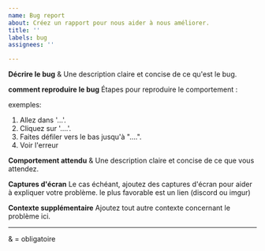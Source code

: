 ```yaml
---
name: Bug report
about: Créez un rapport pour nous aider à nous améliorer.
title: ''
labels: bug
assignees: ''

---
```


**Décrire le bug** &
Une description claire et concise de ce qu'est le bug.

**comment reproduire le bug**
Étapes pour reproduire le comportement :

exemples:
1. Allez dans '...'.
2. Cliquez sur '....'.
3. Faites défiler vers le bas jusqu'à "....".
4. Voir l'erreur

**Comportement attendu** & 
Une description claire et concise de ce que vous attendez.

**Captures d'écran**
Le cas échéant, ajoutez des captures d'écran pour aider à expliquer votre problème. le plus favorable est un lien (discord ou imgur)

**Contexte supplémentaire**
Ajoutez tout autre contexte concernant le problème ici.

--- 
& = obligatoire
